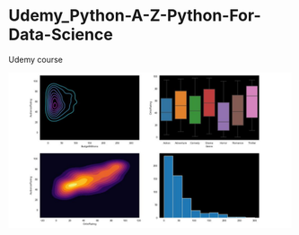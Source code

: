 # Udemy_Python-A-Z-Python-For-Data-Science
Udemy course



![Alt text](plot1.jpg?raw=true "Data Science Python")
